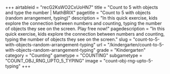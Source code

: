 +++
airtableid = "recG2KsWO2CxUoHN7"
title = "Count to 5 with objects and type the number | MathBRIX"
pagetitle = "Count to 5 with objects (random arrangement, typing)"
description = "In this quick exercise, kids explore the connection between numbers and counting, typing the number of objects they see on the screen. Play free now!"
pagedescription = "In this quick exercise, kids explore the connection between numbers and counting, typing the number of objects they see on the screen."
slug = "count-to-5-with-objects-random-arrangement-typing"
url = "/kindergarten/count-to-5-with-objects-random-arrangement-typing"
grade = "Kindergarten"
category = "Counting"
gametype = "COUNTING"
subgametype = "COUNT_OBJ_RNG_UPTO_5_TYPING"
image = "count-obj-rng-upto-5-typing"
+++
